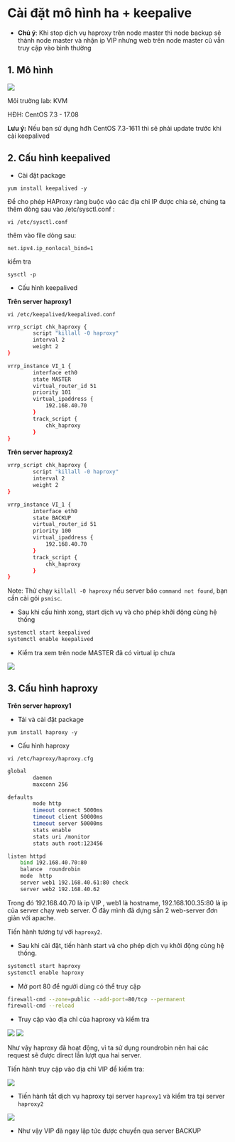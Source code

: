 # Cài đặt mô hình ha + keepalive

- **Chú ý**: Khi stop dịch vụ haproxy trên node master thì node backup sẽ thành node master và nhận ip VIP nhưng web trên node master cũ vẫn truy cập vào bình thường 

## 1. Mô hình

<img src="https://i.imgur.com/2XqhdTK.png">

Môi trường lab: KVM

HĐH: CentOS 7.3 - 17.08

**Lưu ý:** Nếu bạn sử dụng hđh CentOS 7.3-1611 thì sẽ phải update trước khi cài keepalived

<a name="3"></a>
## 2. Cấu hình keepalived

- Cài đặt package

`yum install keepalived -y`

Để cho phép HAProxy ràng buộc vào các địa chỉ IP được chia sẻ, chúng ta thêm dòng sau vào /etc/sysctl.conf :

`vi /etc/sysctl.conf`

thêm vào file dòng sau:

`net.ipv4.ip_nonlocal_bind=1`

kiểm tra

`sysctl -p`

- Cấu hình keepalived

**Trên server haproxy1**

`vi /etc/keepalived/keepalived.conf`

``` sh
vrrp_script chk_haproxy {           
        script "killall -0 haproxy"     
        interval 2                      
        weight 2                        
}

vrrp_instance VI_1 {
        interface eth0
        state MASTER
        virtual_router_id 51
        priority 101                    
        virtual_ipaddress {
            192.168.40.70       
        }
        track_script {
            chk_haproxy
        }
}
```

**Trên server haproxy2**

``` sh
vrrp_script chk_haproxy {       
        script "killall -0 haproxy"     
        interval 2                      
        weight 2                        
}

vrrp_instance VI_1 {
        interface eth0
        state BACKUP
        virtual_router_id 51
        priority 100                    
        virtual_ipaddress {
            192.168.40.70             
        }
        track_script {
            chk_haproxy
        }
}
```

Note: Thử chạy `killall -0 haproxy` nếu server báo `command not found`, bạn cần cài gói `psmisc`.

- Sau khi cấu hình xong, start dịch vụ và cho phép khởi động cùng hệ thống

``` sh
systemctl start keepalived
systemctl enable keepalived
```

- Kiểm tra xem trên node MASTER đã có virtual ip chưa

<img src="https://i.imgur.com/s5fnlq9.png">

<a name="2"></a>
## 3. Cấu hình haproxy

**Trên server haproxy1**

- Tải và cài đặt package

`yum install haproxy -y`

- Cấu hình haproxy

`vi /etc/haproxy/haproxy.cfg`

``` sh
global
        daemon
        maxconn 256

defaults
        mode http
        timeout connect 5000ms
        timeout client 50000ms
        timeout server 50000ms
        stats enable
        stats uri /monitor
        stats auth root:123456

listen httpd
    bind 192.168.40.70:80
    balance  roundrobin
    mode  http
    server web1 192.168.40.61:80 check
    server web2 192.168.40.62
```

Trong đó 192.168.40.70 là ip VIP , web1 là hostname, 192.168.100.35:80 là ip của server chạy web server. Ở đây mình đã dựng sẵn 2 web-server đơn giản với apache.

Tiến hành tương tự với `haproxy2`.

- Sau khi cài đặt, tiến hành start và cho phép dịch vụ khởi động cùng hệ thống.

``` sh
systemctl start haproxy
systemctl enable haproxy
```

- Mở port 80 để người dùng có thể truy cập

``` sh
firewall-cmd --zone=public --add-port=80/tcp --permanent
firewall-cmd --reload
```

- Truy cập vào địa chỉ của haproxy và kiểm tra

<img src="https://i.imgur.com/PdoM45c.png">

<img src="https://i.imgur.com/XPbo5LD.png">


Như vậy haproxy đã hoạt động, vì ta sử dụng roundrobin nên hai các request sẽ được direct lần lượt qua hai server.

Tiến hành truy cập vào địa chỉ VIP để kiểm tra:

<img src="https://i.imgur.com/9669alP.png">

- Tiến hành tắt dịch vụ haproxy tại server `haproxy1` và kiểm tra tại server `haproxy2`

<img src="https://i.imgur.com/OX7vBdK.png">

- Như vậy VIP đã ngay lập tức được chuyển qua server BACKUP
